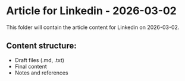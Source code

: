 # Article for Linkedin - 2026-03-02

This folder will contain the article content for Linkedin on 2026-03-02.

## Content structure:
- Draft files (.md, .txt)
- Final content
- Notes and references
